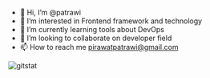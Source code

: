 - 👋 Hi, I’m @patrawi
- 👀 I’m interested in Frontend framework and technology 
- 🌱 I’m currently learning tools about DevOps
- 💞️ I’m looking to collaborate on developer field
- 📫 How to reach me pirawatpatrawi@gmail.com

<!---
patrawi/patrawi is a ✨ special ✨ repository because its `README.md` (this file) appears on your GitHub profile.
You can click the Preview link to take a look at your changes.
--->
<img src = "https://github-readme-stats.vercel.app/api?username=patrawi&&show_icons=true&title_color=ffffff&icon_color=bb2acf&text_color=daf7dc&bg_color=151515" alt = "gitstat" />
